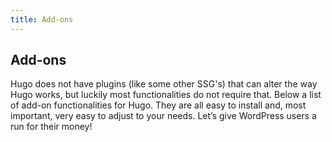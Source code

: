 ```yaml
---
title: Add-ons
---
```

## Add-ons

Hugo does not have plugins (like some other SSG's) that can alter the way Hugo works, but luckily most functionalities do not require that. Below a list of add-on functionalities for Hugo. They are all easy to install and, most important, very easy to adjust to your needs. Let’s give WordPress users a run for their money!
